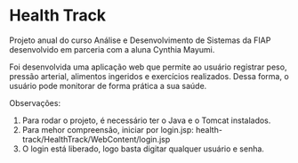 # Health Track

Projeto anual do curso Análise e Desenvolvimento de Sistemas da FIAP desenvolvido em parceria com a aluna Cynthia Mayumi.

Foi desenvolvida uma aplicação web que permite ao usuário registrar peso, pressão arterial, alimentos ingeridos e exercícios realizados. Dessa forma, o usuário pode monitorar
de forma prática a sua saúde.

Observações: 
1) Para rodar o projeto, é necessário ter o Java e o Tomcat instalados.
2) Para mehor compreensão, iniciar por login.jsp: health-track/HealthTrack/WebContent/login.jsp
3) O login está liberado, logo basta digitar qualquer usuário e senha.
